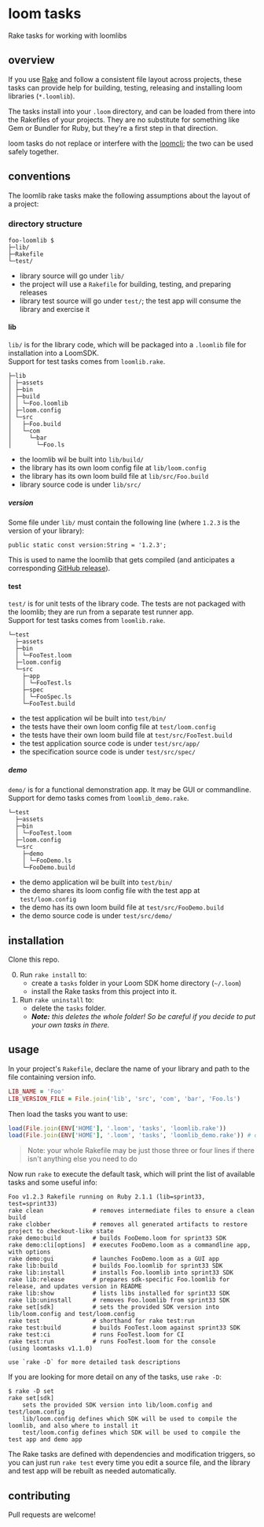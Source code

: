 loom tasks
==========

Rake tasks for working with loomlibs


## overview

If you use [Rake][rake] and follow a consistent file layout across projects, these tasks can provide help for building, testing, releasing and installing loom libraries (`*.loomlib`).

The tasks install into your `.loom` directory, and can be loaded from there into the Rakefiles of your projects.
They are no substitute for something like Gem or Bundler for Ruby, but they're a first step in that direction.

loom tasks do not replace or interfere with the [loomcli][loomcli]; the two can be used safely together.


## conventions

The loomlib rake tasks make the following assumptions about the layout of a project:

### directory structure

    foo-loomlib $
    ├─lib/
    ├─Rakefile
    └─test/

* library source will go under `lib/`
* the project will use a `Rakefile` for building, testing, and preparing releases
* library test source will go under `test/`; the test app will consume the library and exercise it

#### lib

`lib/` is for the library code, which will be packaged into a `.loomlib` file for installation into a LoomSDK. <br>
Support for test tasks comes from `loomlib.rake`.

    ├─lib
    │ ├─assets
    │ ├─bin
    │ ├─build
    │ │ └─Foo.loomlib
    │ ├─loom.config
    │ └─src
    │   ├─Foo.build
    │   └─com
    │     └─bar
    │       └─Foo.ls

* the loomlib wil be built into `lib/build/`
* the library has its own loom config file at `lib/loom.config`
* the library has its own loom build file at `lib/src/Foo.build`
* library source code is under `lib/src/`

##### version

Some file under `lib/` must contain the following line (where `1.2.3` is the version of your library):

```ls
public static const version:String = '1.2.3';
```

This is used to name the loomlib that gets compiled (and anticipates a corresponding [GitHub release][gh-releases]).

#### test

`test/` is for unit tests of the library code. The tests are not packaged with the loomlib; they are run from a separate test runner app. <br>
Support for test tasks comes from `loomlib.rake`.

    └─test
      ├─assets
      ├─bin
      │ └─FooTest.loom
      ├─loom.config
      └─src
        ├─app
        │ └─FooTest.ls
        ├─spec
        │ └─FooSpec.ls
        └─FooTest.build

* the test application wil be built into `test/bin/`
* the tests have their own loom config file at `test/loom.config`
* the tests have their own loom build file at `test/src/FooTest.build`
* the test application source code is under `test/src/app/`
* the specification source code is under `test/src/spec/`

##### demo

`demo/` is for a functional demonstration app. It may be GUI or commandline. <br>
Support for demo tasks comes from `loomlib_demo.rake`.

    └─test
      ├─assets
      ├─bin
      │ └─FooTest.loom
      ├─loom.config
      └─src
        ├─demo
        │ └─FooDemo.ls
        └─FooDemo.build

* the demo application wil be built into `test/bin/`
* the demo shares its loom config file with the test app at `test/loom.config`
* the demo has its own loom build file at `test/src/FooDemo.build`
* the demo source code is under `test/src/demo/`


## installation

Clone this repo.

0. Run `rake install` to:
    * create a `tasks` folder in your Loom SDK home directory (`~/.loom`)
    * install the Rake tasks from this project into it.
0. Run `rake uninstall` to:
    * delete the `tasks` folder.
    * _**Note:** this deletes the whole folder! So be careful if you decide to put your own tasks in there._


## usage

In your project's `Rakefile`, declare the name of your library and path to the file containing version info.

```ruby
LIB_NAME = 'Foo'
LIB_VERSION_FILE = File.join('lib', 'src', 'com', 'bar', 'Foo.ls')
```

Then load the tasks you want to use:

```ruby
load(File.join(ENV['HOME'], '.loom', 'tasks', 'loomlib.rake'))
load(File.join(ENV['HOME'], '.loom', 'tasks', 'loomlib_demo.rake')) # optional
```

> Note: your whole Rakefile may be just those three or four lines if there isn't anything else you need to do

Now run `rake` to execute the default task, which will print the list of available tasks and some useful info:

    Foo v1.2.3 Rakefile running on Ruby 2.1.1 (lib=sprint33, test=sprint33)
    rake clean              # removes intermediate files to ensure a clean build
    rake clobber            # removes all generated artifacts to restore project to checkout-like state
    rake demo:build         # builds FooDemo.loom for sprint33 SDK
    rake demo:cli[options]  # executes FooDemo.loom as a commandline app, with options
    rake demo:gui           # launches FooDemo.loom as a GUI app
    rake lib:build          # builds Foo.loomlib for sprint33 SDK
    rake lib:install        # installs Foo.loomlib into sprint33 SDK
    rake lib:release        # prepares sdk-specific Foo.loomlib for release, and updates version in README
    rake lib:show           # lists libs installed for sprint33 SDK
    rake lib:uninstall      # removes Foo.loomlib from sprint33 SDK
    rake set[sdk]           # sets the provided SDK version into lib/loom.config and test/loom.config
    rake test               # shorthand for rake test:run
    rake test:build         # builds FooTest.loom against sprint33 SDK
    rake test:ci            # runs FooTest.loom for CI
    rake test:run           # runs FooTest.loom for the console
    (using loomtasks v1.1.0)

    use `rake -D` for more detailed task descriptions

If you are looking for more detail on any of the tasks, use `rake -D`:

```console
$ rake -D set
rake set[sdk]
    sets the provided SDK version into lib/loom.config and test/loom.config
    lib/loom.config defines which SDK will be used to compile the loomlib, and also where to install it
    test/loom.config defines which SDK will be used to compile the test app and demo app
```

The Rake tasks are defined with dependencies and modification triggers, so you can just run `rake test` every time you edit a source file, and the library and test app will be rebuilt as needed automatically.


## contributing

Pull requests are welcome!


[rake]: https://rubygems.org/gems/rake "Rake (Ruby make)"
[loomcli]: https://loomsdk.com/#see "See the Loom CLI demo"
[gh-releases]: https://help.github.com/articles/about-releases/ "about GitHub releases"
